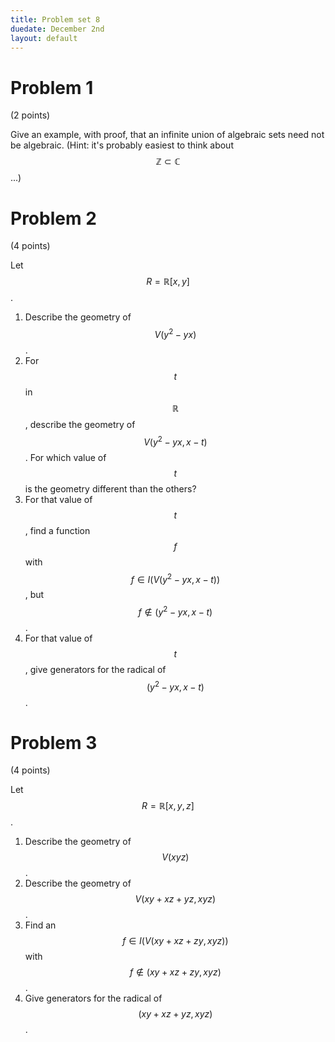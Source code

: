 ```yaml
---
title: Problem set 8
duedate: December 2nd
layout: default
---
```


Problem 1
====
(2 points)

Give an example, with proof, that an infinite union of algebraic sets need not be algebraic.  (Hint: it's probably easiest to think about $$\mathbb{Z}\subset\mathbb{C}$$...)



Problem 2
====
(4 points)

Let $$R=\mathbb{R}[x,y]$$.  

1. Describe the geometry of $$V(y^2-yx)$$.  
2. For $$t$$ in $$\mathbb{R}$$, describe the geometry of $$V(y^2-yx, x-t)$$.  For which value of $$t$$ is the geometry different than the others?
3. For that value of $$t$$, find a function $$f$$ with $$f\in I(V(y^2-yx,x-t))$$, but $$f\notin (y^2-yx, x-t)$$.
4. For that value of $$t$$, give generators for the radical of $$(y^2-yx,x-t)$$.

Problem 3
====
(4 points)

Let $$R=\mathbb{R}[x,y,z]$$.  

1.  Describe the geometry of $$V(xyz)$$.
2. Describe the geometry of $$V(xy+xz+yz, xyz)$$.
3. Find an $$f\in I(V(xy+xz+zy,xyz))$$ with $$f\notin (xy+xz+zy,xyz)$$.  
4. Give generators for the radical of $$(xy+xz+yz, xyz)$$.





